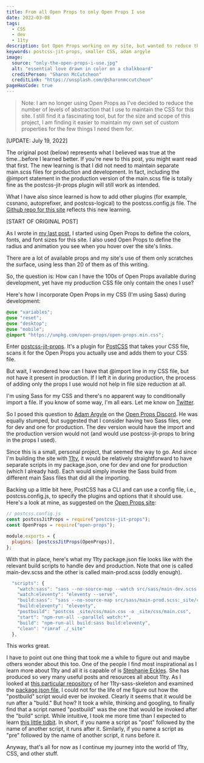 ```yaml
---
title: From all Open Props to only Open Props I use
date: 2022-03-08
tags:
  - CSS
  - dev
  - 11ty
description: Got Open Props working on my site, but wanted to reduce the size of my CSS in production.
keywords: postcss-jit-props, smaller CSS, adam argyle
image:
  source: "only-the-open-props-i-use.jpg"
  alt: "essential love drawn in color on a chalkboard"
  creditPerson: "Sharon McCutcheon"
  creditLink: "https://unsplash.com/@sharonmccutcheon"
pageHasCode: true
---
```


> Note: I am no longer using Open Props as I've decided to reduce the number of levels of abstraction that I use to maintain the CSS for this site. I still find it a fascinating tool, but for the size and scope of this project, I am finding it easier to maintain my own set of custom properties for the few things I need them for.

[UPDATE: July 19, 2022]

The original post (below) represents what I believed was true at the time...before I learned better. If you're new to this post, you might want read that first. The new learning is that I did not need to maintain separate main.scss files for production and development. In fact, including the @import statement in the production version of the main.scss file is totally fine as the postcss-jit-props plugin will still work as intended.

What I have also since learned is how to add other plugins (for example, cssnano, autoprefixer, and postcss-logical) to the postcss.config.js file. The [Github repo for this site](https://github.com/bobmonsour/bobmonsour.com) reflects this new learning.

[START OF ORIGINAL POST]

As I wrote in [my last post](/posts/dipping-my-toes-in-the-open-props-water), I started using Open Props to define the colors, fonts, and font sizes for this site. I also used Open Props to define the radius and animation you see when you hover over the site's links.

There are a lot of available props and my site's use of them only scratches the surface, using less than 20 of them as of this writing.

So, the question is: How can I have the 100s of Open Props available during development, yet have my production CSS file only contain the ones I use?

Here's how I incorporate Open Props in my CSS (I'm using Sass) during development:

```css
@use "variables";
@use "reset";
@use "desktop";
@use "mobile";
@import "https://unpkg.com/open-props/open-props.min.css";
```

Enter [postcss-jit-props](https://github.com/GoogleChromeLabs/postcss-jit-props). It's a plugin for [PostCSS](https://postcss.org/) that takes your CSS file, scans it for the Open Props you actually use and adds them to your CSS file.

But wait, I wondered how can I have that @import line in my CSS file, but not have it present in production. If I left it in during production, the process of adding only the props I use would not help in file size reduction at all.

I'm using Sass for my CSS and there's no apparent way to conditionally import a file. If you know of some way, I'm all ears. Let me know on [Twitter](https://twitter.com/bobmonsour).

So I posed this question to [Adam Argyle](https://twitter.com/adamargyle) on the [Open Props Discord](https://discord.com/channels/896960631322849340/915345792166928415/949465191282798602). He was equally stumped, but suggested that I consider having two Sass files, one for dev and one for production. The dev version would have the import and the production version would not (and would use postcss-jit-props to bring in the props I used).

Since this is a small, personal project, that seemed the way to go. And since I'm building the site with [11ty](https://www.11ty.dev/), it would be relatively straightforward to have separate scripts in my package.json, one for dev and one for production (which I already had). Each would simply invoke the Sass build from different main Sass files that did all the importing.

Backing up a little bit here, PostCSS has a CLI and can use a config file, i.e., postcss.config.js, to specify the plugins and options that it should use. Here's a look at mine, as suggested on the [Open Props site](https://open-props.style/):

```js
// postcss.config.js
const postcssJitProps = require("postcss-jit-props");
const OpenProps = require("open-props");

module.exports = {
  plugins: [postcssJitProps(OpenProps)],
};
```

With that in place, here's what my 11ty package.json file looks like with the relevant build scripts to handle dev and production. Note that one is called main-dev.scss and the other is called main-prod.scss (oddly enough).

```js
  "scripts": {
    "watch:sass": "sass --no-source-map --watch src/sass/main-dev.scss:_site/css/main.css",
    "watch:eleventy": "eleventy --serve",
    "build:sass": "sass --no-source-map src/sass/main-prod.scss:_site/css/main.css",
    "build:eleventy": "eleventy",
    "postbuild": "postcss _site/css/main.css -o _site/css/main.css",
    "start": "npm-run-all --parallel watch:*",
    "build": "npm-run-all build:sass build:eleventy",
    "clean": "rimraf ./_site"
  },
```

This works great.

I have to point out one thing that took me a while to figure out and maybe others wonder about this too. One of the people I find most inspirational as I learn more about 11ty and all it is capable of is [Stephanie Eckles](https://github.com/5t3ph). She has produced so very many useful posts and resources all about 11ty. As I looked at [this particular repository](https://github.com/5t3ph/11ty-sass-skeleton) of her 11ty-sass-skeleton and examined the [package.json file](https://github.com/5t3ph/11ty-sass-skeleton/blob/main/package.json), I could not for the life of me figure out how the "postbuild" script would ever be invoked. Clearly it seems that it would be run after a "build." But how? It took a while, thinking and googling, to finally find that a script named "postbuild" was the one that would be invoked after the "build" script. While intuitive, I took me more time than I expected to learn [this little tidbit](https://docs.npmjs.com/cli/v8/using-npm/scripts/). In short, if you name a script as "post" followed by the name of another script, it runs after it. Similarly, if you name a script as "pre" followed by the name of another script, it runs before it.

Anyway, that's all for now as I continue my journey into the world of 11ty, CSS, and other stuff.
